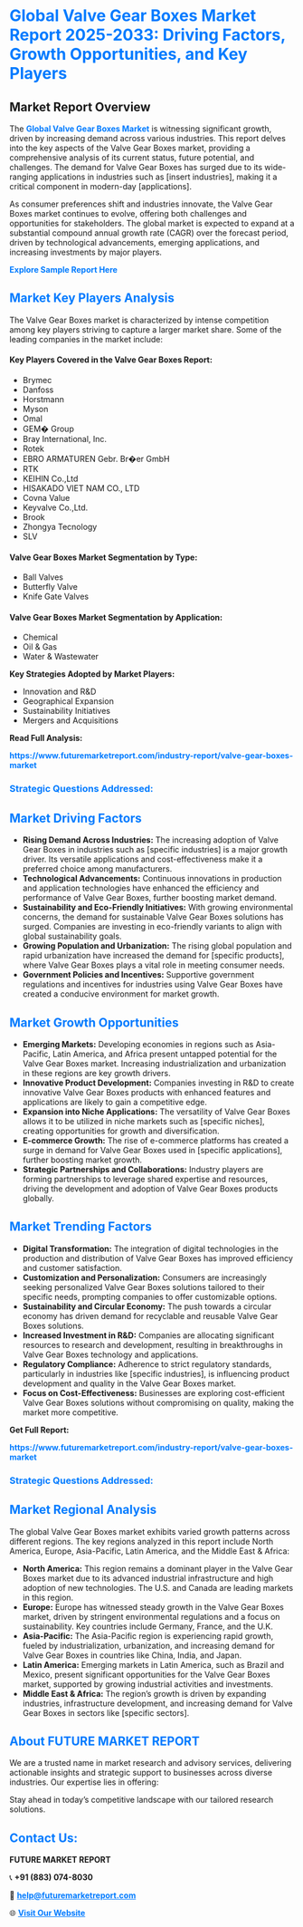 <h1 style="color: #007BFF;">Global Valve Gear Boxes Market Report 2025-2033: Driving Factors, Growth Opportunities, and Key Players</h1>

<section id="overview">
<h2>Market Report Overview</h2>
<p>The <a href="https://www.futuremarketreport.com/industry-report/valve-gear-boxes-market" style="color: #007BFF; text-decoration: none;"><strong>Global Valve Gear Boxes Market</strong></a> is witnessing significant growth, driven by increasing demand across various industries. This report delves into the key aspects of the Valve Gear Boxes market, providing a comprehensive analysis of its current status, future potential, and challenges. The demand for Valve Gear Boxes has surged due to its wide-ranging applications in industries such as [insert industries], making it a critical component in modern-day [applications].</p>
<p>As consumer preferences shift and industries innovate, the Valve Gear Boxes market continues to evolve, offering both challenges and opportunities for stakeholders. The global market is expected to expand at a substantial compound annual growth rate (CAGR) over the forecast period, driven by technological advancements, emerging applications, and increasing investments by major players.</p>
</section>

<section id="overview">
<p><a href="https://www.futuremarketreport.com/request-sample/reportId=36726" style="color: #007BFF; text-decoration: none;"><strong>Explore Sample Report Here</strong></a></p>
</section>

<section id="key-players">
<h2 style="color: #007BFF;">Market Key Players Analysis</h2>
<p>The Valve Gear Boxes market is characterized by intense competition among key players striving to capture a larger market share. Some of the leading companies in the market include:</p>
<h4>Key Players Covered in the Valve Gear Boxes Report:</h4>
<ul><li>Brymec</li><li>Danfoss</li><li>Horstmann</li><li>Myson</li><li>Omal</li><li>GEM� Group</li><li>Bray International, Inc.</li><li>Rotek</li><li>EBRO ARMATUREN Gebr. Br�er GmbH</li><li>RTK</li><li>KEIHIN Co.,Ltd</li><li>HISAKADO VIET NAM CO., LTD</li><li>Covna Value</li><li>Keyvalve Co.,Ltd.</li><li>Brook</li><li>Zhongya Tecnology</li><li>SLV</li></ul>
<h4>Valve Gear Boxes Market Segmentation by Type:</h4>
<ul><li>Ball Valves</li><li>Butterfly Valve</li><li>Knife Gate Valves</li></ul>

<h4>Valve Gear Boxes Market Segmentation by Application:</h4>
<ul><li>Chemical</li><li>Oil &amp; Gas</li><li>Water &amp; Wastewater</li></ul>
<p><strong>Key Strategies Adopted by Market Players:</strong></p>
<ul>
<li>Innovation and R&D</li>
<li>Geographical Expansion</li>
<li>Sustainability Initiatives</li>
<li>Mergers and Acquisitions</li>
</ul>
</section>

<section>
<p><strong>Read Full Analysis: </strong></p><a href="https://www.futuremarketreport.com/industry-report/valve-gear-boxes-market" style="color: #007BFF; text-decoration: none;"><strong>https://www.futuremarketreport.com/industry-report/valve-gear-boxes-market</strong></a>
<h3 style="color: #007BFF;">Strategic Questions Addressed:</h3>
</section>

<section id="driving-factors">
<h2 style="color: #007BFF;">Market Driving Factors</h2>
<ul>
<li><strong>Rising Demand Across Industries:</strong> The increasing adoption of Valve Gear Boxes in industries such as [specific industries] is a major growth driver. Its versatile applications and cost-effectiveness make it a preferred choice among manufacturers.</li>
<li><strong>Technological Advancements:</strong> Continuous innovations in production and application technologies have enhanced the efficiency and performance of Valve Gear Boxes, further boosting market demand.</li>
<li><strong>Sustainability and Eco-Friendly Initiatives:</strong> With growing environmental concerns, the demand for sustainable Valve Gear Boxes solutions has surged. Companies are investing in eco-friendly variants to align with global sustainability goals.</li>
<li><strong>Growing Population and Urbanization:</strong> The rising global population and rapid urbanization have increased the demand for [specific products], where Valve Gear Boxes plays a vital role in meeting consumer needs.</li>
<li><strong>Government Policies and Incentives:</strong> Supportive government regulations and incentives for industries using Valve Gear Boxes have created a conducive environment for market growth.</li>
</ul>
</section>

<section id="growth-opportunities">
<h2 style="color: #007BFF;">Market Growth Opportunities</h2>
<ul>
<li><strong>Emerging Markets:</strong> Developing economies in regions such as Asia-Pacific, Latin America, and Africa present untapped potential for the Valve Gear Boxes market. Increasing industrialization and urbanization in these regions are key growth drivers.</li>
<li><strong>Innovative Product Development:</strong> Companies investing in R&D to create innovative Valve Gear Boxes products with enhanced features and applications are likely to gain a competitive edge.</li>
<li><strong>Expansion into Niche Applications:</strong> The versatility of Valve Gear Boxes allows it to be utilized in niche markets such as [specific niches], creating opportunities for growth and diversification.</li>
<li><strong>E-commerce Growth:</strong> The rise of e-commerce platforms has created a surge in demand for Valve Gear Boxes used in [specific applications], further boosting market growth.</li>
<li><strong>Strategic Partnerships and Collaborations:</strong> Industry players are forming partnerships to leverage shared expertise and resources, driving the development and adoption of Valve Gear Boxes products globally.</li>
</ul>
</section>

<section id="trending-factors">
<h2 style="color: #007BFF;">Market Trending Factors</h2>
<ul>
<li><strong>Digital Transformation:</strong> The integration of digital technologies in the production and distribution of Valve Gear Boxes has improved efficiency and customer satisfaction.</li>
<li><strong>Customization and Personalization:</strong> Consumers are increasingly seeking personalized Valve Gear Boxes solutions tailored to their specific needs, prompting companies to offer customizable options.</li>
<li><strong>Sustainability and Circular Economy:</strong> The push towards a circular economy has driven demand for recyclable and reusable Valve Gear Boxes solutions.</li>
<li><strong>Increased Investment in R&D:</strong> Companies are allocating significant resources to research and development, resulting in breakthroughs in Valve Gear Boxes technology and applications.</li>
<li><strong>Regulatory Compliance:</strong> Adherence to strict regulatory standards, particularly in industries like [specific industries], is influencing product development and quality in the Valve Gear Boxes market.</li>
<li><strong>Focus on Cost-Effectiveness:</strong> Businesses are exploring cost-efficient Valve Gear Boxes solutions without compromising on quality, making the market more competitive.</li>
</ul>
</section>

<section>
<p><strong>Get Full Report: </strong></p><a href="https://www.futuremarketreport.com/industry-report/valve-gear-boxes-market" style="color: #007BFF; text-decoration: none;"><strong>https://www.futuremarketreport.com/industry-report/valve-gear-boxes-market</strong></a>
<h3 style="color: #007BFF;">Strategic Questions Addressed:</h3>
</section>


<section id="regional-analysis">
<h2 style="color: #007BFF;">Market Regional Analysis</h2>
<p>The global Valve Gear Boxes market exhibits varied growth patterns across different regions. The key regions analyzed in this report include North America, Europe, Asia-Pacific, Latin America, and the Middle East & Africa:</p>
<ul>
<li><strong>North America:</strong> This region remains a dominant player in the Valve Gear Boxes market due to its advanced industrial infrastructure and high adoption of new technologies. The U.S. and Canada are leading markets in this region.</li>
<li><strong>Europe:</strong> Europe has witnessed steady growth in the Valve Gear Boxes market, driven by stringent environmental regulations and a focus on sustainability. Key countries include Germany, France, and the U.K.</li>
<li><strong>Asia-Pacific:</strong> The Asia-Pacific region is experiencing rapid growth, fueled by industrialization, urbanization, and increasing demand for Valve Gear Boxes in countries like China, India, and Japan.</li>
<li><strong>Latin America:</strong> Emerging markets in Latin America, such as Brazil and Mexico, present significant opportunities for the Valve Gear Boxes market, supported by growing industrial activities and investments.</li>
<li><strong>Middle East & Africa:</strong> The region’s growth is driven by expanding industries, infrastructure development, and increasing demand for Valve Gear Boxes in sectors like [specific sectors].</li>
</ul>
</section>

<footer>
<h2 style="color: #007BFF;">About FUTURE MARKET REPORT</h2>
<p>We are a trusted name in market research and advisory services, delivering actionable insights and strategic support to businesses across diverse industries. Our expertise lies in offering:</p>

<p>Stay ahead in today’s competitive landscape with our tailored research solutions.</p>

<h2 style="color: #007BFF;">Contact Us:</h2>
<p><strong>FUTURE MARKET REPORT</strong></p>
<p>📞 <strong>+91 (883) 074-8030</strong></p>
<p>📧 <strong><a href="mailto:help@futuremarketreport.com" style="color: #007BFF;">help@futuremarketreport.com</a></strong></p>
<p>🌐 <strong><a href="https://www.futuremarketreport.com/" style="color: #007BFF;">Visit Our Website</a></strong></p>
</footer>